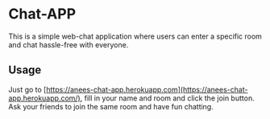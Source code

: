 # Chat-APP
This is a simple web-chat application where users can enter a specific room and chat hassle-free with everyone.
## Usage
Just go to  [https://anees-chat-app.herokuapp.com](https://anees-chat-app.herokuapp.com/), fill in your name and room and click the join button. Ask your friends to join the same room and have fun chatting.
